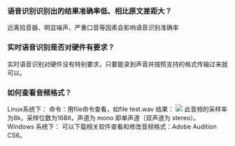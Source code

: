 

### 语音识别识别出的结果准确率低、相比原文差距大？
远离拾音器、明显噪声、严重口音等因素会影响语音识别准确率

### 实时语音识别是否对硬件有要求？ 
实时语音识别对硬件没有特别要求，只要能录到声音并按照支持的格式传输过来就可以。

### 如何查看音频格式？
Linux系统下：
命令：用file命令查看，如file test.wav
结果：
![](https://main.qcloudimg.com/raw/769ec09e032d1a3d8b03749fe2039f34.png)
此音频的采样率为8k，采样位数为16Bit，声道为 mono 即单声道（双声道为 stereo）。
Windows 系统下：
可以下载相关软件查看和修改音频格式：Adobe Audition CS6。
